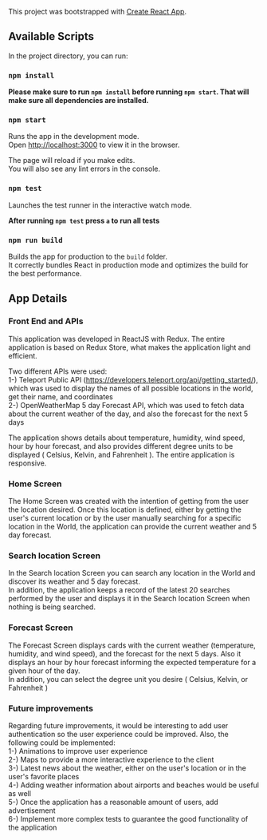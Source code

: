 This project was bootstrapped with [Create React App](https://github.com/facebook/create-react-app).

## Available Scripts

In the project directory, you can run:

### `npm install`
**Please make sure to run `npm install` before running `npm start`. That will make sure all dependencies are installed.**

### `npm start`

Runs the app in the development mode.<br>
Open [http://localhost:3000](http://localhost:3000) to view it in the browser.

The page will reload if you make edits.<br>
You will also see any lint errors in the console.

### `npm test`

Launches the test runner in the interactive watch mode.<br>

**After running `npm test` press `a` to run all tests**

### `npm run build`

Builds the app for production to the `build` folder.<br>
It correctly bundles React in production mode and optimizes the build for the best performance.


## App Details

### Front End and APIs

This application was developed in ReactJS with Redux. The entire application is based on Redux Store, what makes the application light and efficient. 

Two different APIs were used:<br>
1-) Teleport Public API (https://developers.teleport.org/api/getting_started/), which was used to display the names of all possible locations in the world, get their name, and coordinates<br>
2-) OpenWeatherMap 5 day Forecast API, which was used to fetch data about the current weather of the day, and also the forecast for the next 5 days

The application shows details about temperature, humidity, wind speed, hour by hour forecast, and also provides different degree units to be displayed ( Celsius, Kelvin, and Fahrenheit ). 
The entire application is responsive.

### Home Screen

The Home Screen was created with the intention of getting from the user the location desired. Once this location is defined, either by getting the user's current location or by the user manually searching for a specific location in the World, the application can provide the current weather and 5 day forecast.

### Search location Screen

In the Search location Screen you can search any location in the World and discover its weather and 5 day forecast. <br>
In addition, the application keeps a record of the latest 20 searches performed by the user and displays it in the Search location Screen when nothing is being searched.

### Forecast Screen

The Forecast Screen displays cards with the current weather (temperature, humidity, and wind speed), and the forecast for the next 5 days. Also it displays an hour by hour forecast informing the expected temperature for a given hour of the day.<br>
In addition, you can select the degree unit you desire ( Celsius, Kelvin, or Fahrenheit )

### Future improvements

Regarding future improvements, it would be interesting to add user authentication so the user experience could be improved. Also, the following could be implemented:<br>
1-) Animations to improve user experience<br>
2-) Maps to provide a more interactive experience to the client<br>
3-) Latest news about the weather, either on the user's location or in the user's favorite places<br>
4-) Adding weather information about airports and beaches would be useful as well<br>
5-) Once the application has a reasonable amount of users, add advertisement<br>
6-) Implement more complex tests to guarantee the good functionality of the application
